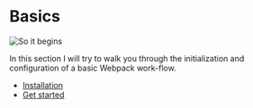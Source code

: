 # Basics

![So it begins](http://i3.kym-cdn.com/photos/images/original/000/288/697/3fa.jpg)

In this section I will try to walk you through the initialization and configuration of a basic Webpack work-flow.

* [Installation](/Installation.md)
* [Get started](/get_started.md)